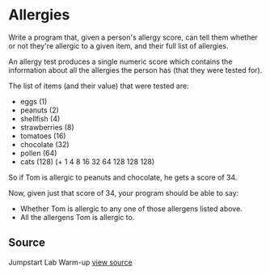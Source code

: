 # Allergies

Write a program that, given a person's allergy score, can tell them whether or
not they're allergic to a given item, and their full list of allergies.

An allergy test produces a single numeric score which contains the information
about all the allergies the person has (that they were tested for).

The list of items (and their value) that were tested are:

* eggs (1)
* peanuts (2)
* shellfish (4)
* strawberries (8)
* tomatoes (16)
* chocolate (32)
* pollen (64)
* cats (128)
(+ 1 4 8 16 32 64 128 128 128)

So if Tom is allergic to peanuts and chocolate, he gets a score of 34.

Now, given just that score of 34, your program should be able to say:

- Whether Tom is allergic to any one of those allergens listed above.
- All the allergens Tom is allergic to.

## Source

Jumpstart Lab Warm-up [view source](http://jumpstartlab.com)
